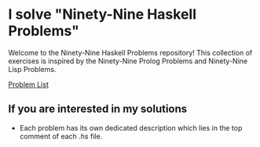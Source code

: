 # I solve "Ninety-Nine Haskell Problems"

Welcome to the Ninety-Nine Haskell Problems repository! This collection of exercises is inspired by the Ninety-Nine Prolog Problems and Ninety-Nine Lisp Problems.

[Problem List](https://wiki.haskell.org/99_questions/1_to_10)

## If you are interested in my solutions

- Each problem has its own dedicated description which lies in the top comment of each .hs file.
